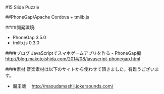 #15 Slide Puzzle

##PhoneGap/Apache Cordova + tmlib.js


####開発環境:

* PhoneGap 3.5.0  
* tmlib.js 0.3.0

####ブログ
JavaScriptでスマホゲームアプリを作る - PhoneGap編  
<http://blog.makotoishida.com/2014/08/javascript-phonegap.html>



####素材
音楽素材は以下のサイトから使わせて頂きました。有難うございます。

* 魔王魂 　<http://maoudamashii.jokersounds.com/>



